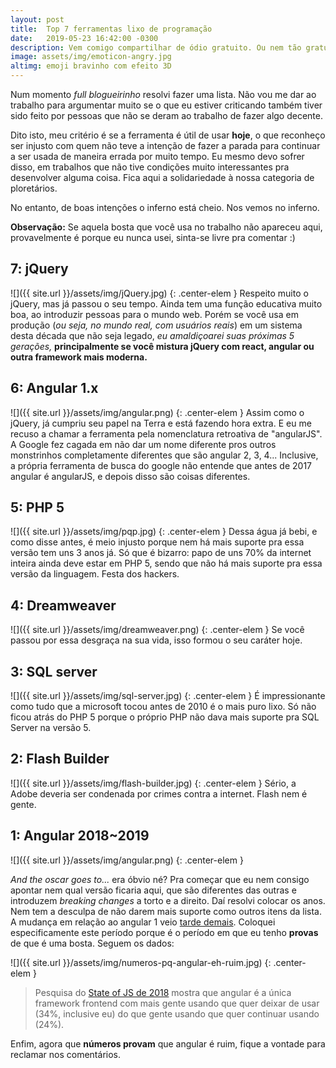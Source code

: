```yaml
---
layout: post
title:  Top 7 ferramentas lixo de programação
date:   2019-05-23 16:42:00 -0300
description: Vem comigo compartilhar de ódio gratuito. Ou nem tão gratuito assim, porque tem muita bosta por aí.
image: assets/img/emoticon-angry.jpg
altimg: emoji bravinho com efeito 3D
---
```


Num momento *full blogueirinho* resolvi fazer uma lista. Não vou me dar ao trabalho para argumentar muito se o que eu estiver criticando também tiver sido feito por pessoas que não se deram ao trabalho de fazer algo decente.

Dito isto, meu critério é se a ferramenta é útil de usar **hoje**, o que reconheço ser injusto com quem não teve a intenção de fazer a parada para continuar a ser usada de maneira errada por muito tempo. Eu mesmo devo sofrer disso, em trabalhos que não tive condições muito interessantes pra desenvolver alguma coisa. Fica aqui a solidariedade à nossa categoria de ploretários.

No entanto, de boas intenções o inferno está cheio. Nos vemos no inferno.

**Observação:** Se aquela bosta que você usa no trabalho não apareceu aqui, provavelmente é porque eu nunca usei, sinta-se livre pra comentar :)

## 7: jQuery
![]({{ site.url }}/assets/img/jQuery.jpg)
{: .center-elem }
Respeito muito o jQuery, mas já passou o seu tempo. Ainda tem uma função educativa muito boa, ao introduzir pessoas para o mundo web. Porém se você usa em produção (*ou seja, no mundo real, com usuários reais*) em um sistema desta década que não seja legado, *eu amaldiçoarei suas próximas 5 gerações,* **principalmente se você mistura jQuery com react, angular ou outra framework mais moderna.**


## 6: Angular 1.x
![]({{ site.url }}/assets/img/angular.png)
{: .center-elem }
Assim como o jQuery, já cumpriu seu papel na Terra e está fazendo hora extra. E eu me recuso a chamar a ferramenta pela nomenclatura retroativa de "angularJS". A Google fez cagada em não dar um nome diferente pros outros monstrinhos completamente diferentes que são angular 2, 3, 4... Inclusive, a própria ferramenta de busca do google não entende que antes de 2017 angular é angularJS, e depois disso são coisas diferentes.

## 5: PHP 5
![]({{ site.url }}/assets/img/pqp.jpg)
{: .center-elem }
Dessa água já bebi, e como disse antes, é meio injusto porque nem há mais suporte pra essa versão tem uns 3 anos já. Só que é bizarro: papo de uns 70% da internet inteira ainda deve estar em PHP 5, sendo que não há mais suporte pra essa versão da linguagem. Festa dos hackers.

## 4: Dreamweaver
![]({{ site.url }}/assets/img/dreamweaver.png)
{: .center-elem }
Se você passou por essa desgraça na sua vida, isso formou o seu caráter hoje.

## 3: SQL server
![]({{ site.url }}/assets/img/sql-server.jpg)
{: .center-elem }
É impressionante como tudo que a microsoft tocou antes de 2010 é o mais puro lixo. Só não ficou atrás do PHP 5 porque o próprio PHP não dava mais suporte pra SQL Server na versão 5.

## 2: Flash Builder
![]({{ site.url }}/assets/img/flash-builder.jpg)
{: .center-elem }
Sério, a Adobe deveria ser condenada por crimes contra a internet. Flash nem é gente.

## 1: Angular 2018~2019
![]({{ site.url }}/assets/img/angular.png)
{: .center-elem }

*And the oscar goes to...* era óbvio né? Pra começar que eu nem consigo apontar nem qual versão ficaria aqui, que são diferentes das outras e introduzem *breaking changes* a torto e a direito. Daí resolvi colocar os anos. Nem tem a desculpa de não darem mais suporte como outros itens da lista. A mudança em relação ao angular 1 veio [tarde demais](https://medium.com/@chriscordle/why-angular-2-4-is-too-little-too-late-ea86d7fa0bae). Coloquei especificamente este período porque é o período em que eu tenho **provas** de que é uma bosta. Seguem os dados:

![]({{ site.url }}/assets/img/numeros-pq-angular-eh-ruim.jpg)
{: .center-elem }
> Pesquisa do [State of JS de 2018](https://2018.stateofjs.com/front-end-frameworks/overview/) mostra que angular é a única framework frontend com mais gente usando que quer deixar de usar (34%, inclusive eu) do que gente usando que quer continuar usando (24%).

Enfim, agora que **números provam** que angular é ruim, fique a vontade para reclamar nos comentários.